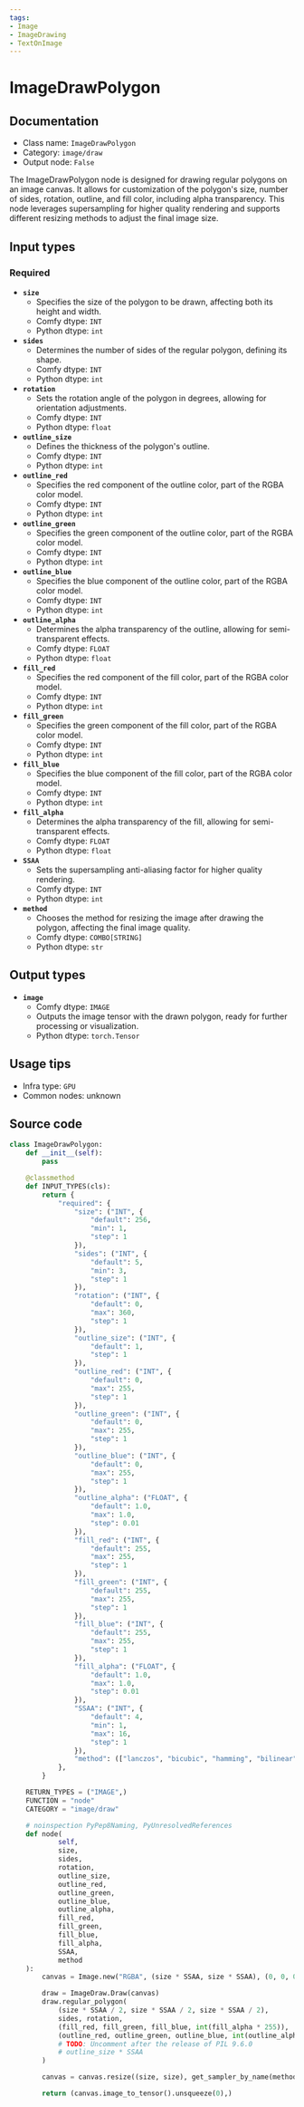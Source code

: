 ```yaml
---
tags:
- Image
- ImageDrawing
- TextOnImage
---
```


# ImageDrawPolygon
## Documentation
- Class name: `ImageDrawPolygon`
- Category: `image/draw`
- Output node: `False`

The ImageDrawPolygon node is designed for drawing regular polygons on an image canvas. It allows for customization of the polygon's size, number of sides, rotation, outline, and fill color, including alpha transparency. This node leverages supersampling for higher quality rendering and supports different resizing methods to adjust the final image size.
## Input types
### Required
- **`size`**
    - Specifies the size of the polygon to be drawn, affecting both its height and width.
    - Comfy dtype: `INT`
    - Python dtype: `int`
- **`sides`**
    - Determines the number of sides of the regular polygon, defining its shape.
    - Comfy dtype: `INT`
    - Python dtype: `int`
- **`rotation`**
    - Sets the rotation angle of the polygon in degrees, allowing for orientation adjustments.
    - Comfy dtype: `INT`
    - Python dtype: `float`
- **`outline_size`**
    - Defines the thickness of the polygon's outline.
    - Comfy dtype: `INT`
    - Python dtype: `int`
- **`outline_red`**
    - Specifies the red component of the outline color, part of the RGBA color model.
    - Comfy dtype: `INT`
    - Python dtype: `int`
- **`outline_green`**
    - Specifies the green component of the outline color, part of the RGBA color model.
    - Comfy dtype: `INT`
    - Python dtype: `int`
- **`outline_blue`**
    - Specifies the blue component of the outline color, part of the RGBA color model.
    - Comfy dtype: `INT`
    - Python dtype: `int`
- **`outline_alpha`**
    - Determines the alpha transparency of the outline, allowing for semi-transparent effects.
    - Comfy dtype: `FLOAT`
    - Python dtype: `float`
- **`fill_red`**
    - Specifies the red component of the fill color, part of the RGBA color model.
    - Comfy dtype: `INT`
    - Python dtype: `int`
- **`fill_green`**
    - Specifies the green component of the fill color, part of the RGBA color model.
    - Comfy dtype: `INT`
    - Python dtype: `int`
- **`fill_blue`**
    - Specifies the blue component of the fill color, part of the RGBA color model.
    - Comfy dtype: `INT`
    - Python dtype: `int`
- **`fill_alpha`**
    - Determines the alpha transparency of the fill, allowing for semi-transparent effects.
    - Comfy dtype: `FLOAT`
    - Python dtype: `float`
- **`SSAA`**
    - Sets the supersampling anti-aliasing factor for higher quality rendering.
    - Comfy dtype: `INT`
    - Python dtype: `int`
- **`method`**
    - Chooses the method for resizing the image after drawing the polygon, affecting the final image quality.
    - Comfy dtype: `COMBO[STRING]`
    - Python dtype: `str`
## Output types
- **`image`**
    - Comfy dtype: `IMAGE`
    - Outputs the image tensor with the drawn polygon, ready for further processing or visualization.
    - Python dtype: `torch.Tensor`
## Usage tips
- Infra type: `GPU`
- Common nodes: unknown


## Source code
```python
class ImageDrawPolygon:
    def __init__(self):
        pass

    @classmethod
    def INPUT_TYPES(cls):
        return {
            "required": {
                "size": ("INT", {
                    "default": 256,
                    "min": 1,
                    "step": 1
                }),
                "sides": ("INT", {
                    "default": 5,
                    "min": 3,
                    "step": 1
                }),
                "rotation": ("INT", {
                    "default": 0,
                    "max": 360,
                    "step": 1
                }),
                "outline_size": ("INT", {
                    "default": 1,
                    "step": 1
                }),
                "outline_red": ("INT", {
                    "default": 0,
                    "max": 255,
                    "step": 1
                }),
                "outline_green": ("INT", {
                    "default": 0,
                    "max": 255,
                    "step": 1
                }),
                "outline_blue": ("INT", {
                    "default": 0,
                    "max": 255,
                    "step": 1
                }),
                "outline_alpha": ("FLOAT", {
                    "default": 1.0,
                    "max": 1.0,
                    "step": 0.01
                }),
                "fill_red": ("INT", {
                    "default": 255,
                    "max": 255,
                    "step": 1
                }),
                "fill_green": ("INT", {
                    "default": 255,
                    "max": 255,
                    "step": 1
                }),
                "fill_blue": ("INT", {
                    "default": 255,
                    "max": 255,
                    "step": 1
                }),
                "fill_alpha": ("FLOAT", {
                    "default": 1.0,
                    "max": 1.0,
                    "step": 0.01
                }),
                "SSAA": ("INT", {
                    "default": 4,
                    "min": 1,
                    "max": 16,
                    "step": 1
                }),
                "method": (["lanczos", "bicubic", "hamming", "bilinear", "box", "nearest"],),
            },
        }

    RETURN_TYPES = ("IMAGE",)
    FUNCTION = "node"
    CATEGORY = "image/draw"

    # noinspection PyPep8Naming, PyUnresolvedReferences
    def node(
            self,
            size,
            sides,
            rotation,
            outline_size,
            outline_red,
            outline_green,
            outline_blue,
            outline_alpha,
            fill_red,
            fill_green,
            fill_blue,
            fill_alpha,
            SSAA,
            method
    ):
        canvas = Image.new("RGBA", (size * SSAA, size * SSAA), (0, 0, 0, 0))

        draw = ImageDraw.Draw(canvas)
        draw.regular_polygon(
            (size * SSAA / 2, size * SSAA / 2, size * SSAA / 2),
            sides, rotation,
            (fill_red, fill_green, fill_blue, int(fill_alpha * 255)),
            (outline_red, outline_green, outline_blue, int(outline_alpha * 255)),
            # TODO: Uncomment after the release of PIL 9.6.0
            # outline_size * SSAA
        )

        canvas = canvas.resize((size, size), get_sampler_by_name(method))

        return (canvas.image_to_tensor().unsqueeze(0),)

```
